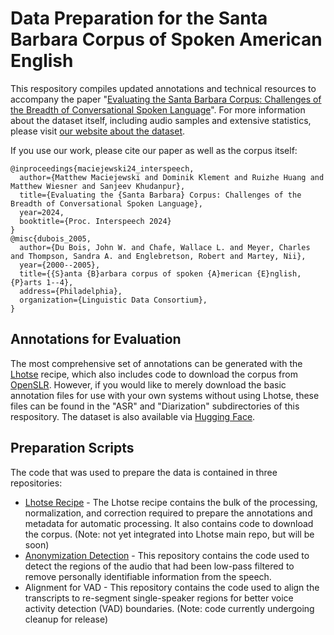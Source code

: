 # Data Preparation for the Santa Barbara Corpus of Spoken American English

This respository compiles updated annotations and technical resources to accompany the paper "[Evaluating the Santa Barbara Corpus: Challenges of the Breadth of Conversational Spoken Language](https://www.isca-archive.org/interspeech_2024/maciejewski24_interspeech.html)".
For more information about the dataset itself, including audio samples and extensive statistics, please visit [our website about the dataset](https://domklement.github.io/sbcsae/).

If you use our work, please cite our paper as well as the corpus itself:
```
@inproceedings{maciejewski24_interspeech,
  author={Matthew Maciejewski and Dominik Klement and Ruizhe Huang and Matthew Wiesner and Sanjeev Khudanpur},
  title={Evaluating the {Santa Barbara} Corpus: Challenges of the Breadth of Conversational Spoken Language},
  year=2024,
  booktitle={Proc. Interspeech 2024}
}
@misc{dubois_2005,
  author={Du Bois, John W. and Chafe, Wallace L. and Meyer, Charles and Thompson, Sandra A. and Englebretson, Robert and Martey, Nii},
  year={2000--2005},
  title={{S}anta {B}arbara corpus of spoken {A}merican {E}nglish, {P}arts 1--4},
  address={Philadelphia},
  organization={Linguistic Data Consortium},
}
```

## Annotations for Evaluation

The most comprehensive set of annotations can be generated with the [Lhotse](https://github.com/mmaciej2/lhotse/tree/sbcsae) recipe, which also includes code to download the corpus from [OpenSLR](https://openslr.org/155/).
However, if you would like to merely download the basic annotation files for use with your own systems without using Lhotse, these files can be found in the "ASR" and "Diarization" subdirectories of this respository.
The dataset is also available via [Hugging Face](https://huggingface.co/datasets/dklement/SBCSAE).

## Preparation Scripts

The code that was used to prepare the data is contained in three repositories:

- [Lhotse Recipe](https://github.com/mmaciej2/lhotse/tree/sbcsae) - The Lhotse recipe contains the bulk of the processing, normalization, and correction required to prepare the annotations and metadata for automatic processing. It also contains code to download the corpus. (Note: not yet integrated into Lhotse main repo, but will be soon)
- [Anonymization Detection](https://github.com/mmaciej2/sbcsae_anon_detection) - This repository contains the code used to detect the regions of the audio that had been low-pass filtered to remove personally identifiable information from the speech.
-  Alignment for VAD - This repository contains the code used to align the transcripts to re-segment single-speaker regions for better voice activity detection (VAD) boundaries. (Note: code currently undergoing cleanup for release)
